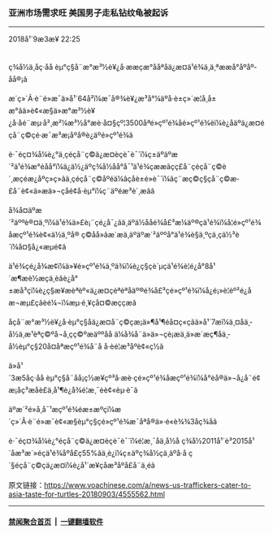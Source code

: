 ### 亚洲市场需求旺 美国男子走私钻纹龟被起诉
------------------------

<div class="published">
 <span class="date" title="ä¸­å½æ¶é´">
  <time datetime="2018-09-03T22:25:08+08:00">
   2018å¹´9æ3æ¥ 22:25
  </time>
 </span>
</div>
<br/>
<div class="wsw">
 <p>
  ç¾å½ä¸åç·å­å èµ°ç§å¨æ°æ³½è¥¿å·ææçæ°ååªåä¿æ¤ä¹é¾ä¸ä¸ªææå°åºåº­åå®¡ã
 </p>
 <p>
  æ´ç»´Â·è¨é»æ¯ä»å¹´64å²ï¼æ¯å®¾è¥¿æ³å°¼äºå·è±ç»´æ¦å¸å±æ°ãä»è¢«æ§ä»æ°æ³½è¥¿å·åé¨æµ·å²¸æ²¼æ³½å°æè·å¤§çº¦3500åªé»çº¹é¾åé»çº¹é¾èï¼è¿åäºä¿æ¤éçå¨ç©çé·æ¯æ³æ¡åºå®è¿äºé»çº¹é¾ã
 </p>
 <p>
  è·¯éç¤¾å¼è¿°ä¸çéçå¨ç©ä¿æ¤èçè¯è¯´ï¼ç±äºäºæ´²ä¹é¾æ°éåå°ï¼ä¿ä½¿äºç¾å½åå°å¯¹ä¹é¾çææãçç£å¨çéçå¨ç©è´¸æçéæ¿åºç»ç»âä¸çéçå¨ç©åºéä¼âçåè±é»è¯´ï¼âç¨æç©ç§çå¨ç©æ­£å¨è¢«ä»æä»¬çåé¢å·èµ°ï¼ç¨äºéæ³è´¸æâã
 </p>
 <p>
  å¾å¤äºæ´²äººè®¤ä¸ºï¼ä¹é¾ä»£è¡¨çé¿å¯¿ãä¸äºä½ååé¾å£³æ¼äº®çä¹é¾ï¼å¦é»çº¹é¾åæçº¹é¾è¢«ä½ä¸ºå® ç©åå»ãæ´æä¸äºäºæ´²äººå°ä¹é¾è§ä¸ºçä¸­çä½³è´ï¼å¤§å¿«æµé¢ã
 </p>
 <p>
  ä¹é¾çé¿å¾æ¢ï¼ä»¥é»çº¹é¾ä¸ºä¾ï¼è¿ç§çè´µçä¹é¾è¦é¿å°8å¹´æ¶æè½æçä¸èãè¿å°±æå³çï¼è¿ç§æ¥æèªèº«ä¿æ¤çéªéªåäº®é¾å£³çé»çº¹é¾ï¼å¿é¡»è¦èº²é¿åæ¬æµ£çãè­é¼¬ï¼æµ·é¸¥ç­å¤©æççæã
 </p>
 <p>
  åçå¨æ°æ³½è¥¿å·èµ°ç§åä¿æ¤å¨ç©çæ¡ä»¶å¹¶éå­¤ç«çãä»å¹´7æï¼ä¸¤åä¸­å½ä¸æ¹èªç©ºå¬å¸çç©ºæäººåå ä¼å¾å¨ä»ä»¬çè¡æä¸­ä»æ´æç¶åä¸­å½èµ°ç§20å¤åªæçº¹é¾å¨å å·èé¦æ³åº­è¢«ç½ã
 </p>
 <p>
  ä»å¹´3æ5åç·å­å èµ°ç§å¨åå¡ç½æ¥çº³å·æè·çé»çº¹é¾åæçº¹é¾ï¼å°èå®ä»¬å¿å¨é¢æ¡åç³æåè£ä¸­å¹¶è¿å¾é¦æ¸¯èè¢«èµ·è¯ã
 </p>
 <p>
  äºæ´²é»å¸å¯¹æçº¹é¾éæ±æºçï¼æ´ç»´Â·è¨é»æ¯è¢«æ§èµ°ç§çé»çº¹é¾æ¯åªå®ä»·é«è¾¾3åç¾åã
 </p>
 <p>
  è·¯éç¤¾å¼è¿°éçå¨ç©ä¿æ¤èçè¯è¯´ï¼é¦æ¸¯åä¸­å½å ç¾å½2011å¹´è³2015å¹´åæ³æ´»éçä¹é¾åºå£ç55%ãä¸è¿ï¼ç±äºç¾å½çä¸äºå·å ç´§éçå¨ç©çä¿æ¤ï¼è¿å¹´æ¥çåæ³åºå£å¨ä¸éã
 </p>
</div>

原文链接：https://www.voachinese.com/a/news-us-traffickers-cater-to-asia-taste-for-turtles-20180903/4555562.html


------------------------
#### [禁闻聚合首页](https://github.com/gfw-breaker/banned-news/blob/master/README.md) &nbsp;|&nbsp;  [一键翻墙软件](https://github.com/gfw-breaker/nogfw/blob/master/README.md)